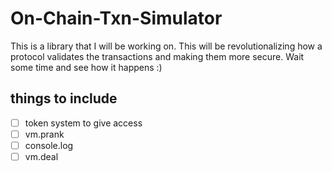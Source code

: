 # On-Chain-Txn-Simulator
This is a library that I will be working on. This will be revolutionalizing how a protocol validates the transactions and making them more secure. Wait some time and see how it happens :)

## things to include
- [ ] token system to give access
- [ ] vm.prank
- [ ] console.log
- [ ] vm.deal 
